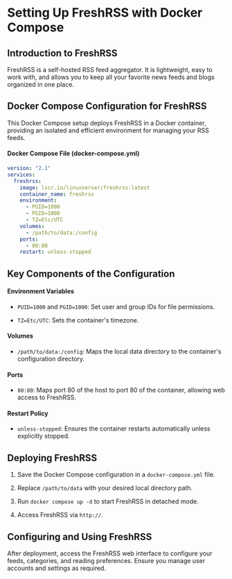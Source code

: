 # Setting Up FreshRSS with Docker Compose

## Introduction to FreshRSS

FreshRSS is a self-hosted RSS feed aggregator. It is lightweight, easy to work with, and allows you to keep all your favorite news feeds and blogs organized in one place.

## Docker Compose Configuration for FreshRSS

This Docker Compose setup deploys FreshRSS in a Docker container, providing an isolated and efficient environment for managing your RSS feeds.

#### Docker Compose File (docker-compose.yml)

```yaml
version: "2.1"
services:
  freshrss:
    image: lscr.io/linuxserver/freshrss:latest
    container_name: freshrss
    environment:
      - PUID=1000
      - PGID=1000
      - TZ=Etc/UTC
    volumes:
      - /path/to/data:/config 
    ports:
      - 80:80 
    restart: unless-stopped
```

## Key Components of the Configuration

#### Environment Variables

* <code>PUID=1000</code> and <code>PGID=1000</code>: Set user and group IDs for file permissions.

* <code>TZ=Etc/UTC</code>: Sets the container's timezone.

#### Volumes

* <code>/path/to/data:/config</code>: Maps the local data directory to the container's configuration directory.

#### Ports

* <code>80:80</code>: Maps port 80 of the host to port 80 of the container, allowing web access to FreshRSS.

#### Restart Policy

* <code>unless-stopped</code>: Ensures the container restarts automatically unless explicitly stopped.

## Deploying FreshRSS

1. Save the Docker Compose configuration in a <code>docker-compose.yml</code> file.

2. Replace <code>/path/to/data</code> with your desired local directory path.

3. Run <code>docker compose up -d</code> to start FreshRSS in detached mode.

4. Access FreshRSS via <code>http://<host-ip></code>.

## Configuring and Using FreshRSS

After deployment, access the FreshRSS web interface to configure your feeds, categories, and reading preferences. Ensure you manage user accounts and settings as required.